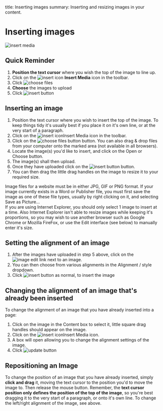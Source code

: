 title: Inserting images
summary: Inserting and resizing images in your content.

# Inserting images

![insert media](/_images/insert-images-upload.png)

## Quick Reminder

 1. **Position the text cursor** where you wish the top of the image to line up.
 2. Click on the ![insert icon](/_images/insert-media-icon.png) **Insert Media** icon in the toolbar.
 3. Click ![choose files](/_images/choose-files-button.png)
 4. **Choose** the images to upload
 5. Click ![insert button](/_images/insert-image-button.png)


## Inserting an image
 1. Position the text cursor where you wish to insert the top of the image. To keep things tidy it's usually best if you place it on it's own line, or at the very start of a paragraph.
 2. Click on the ![insert icon](/_images/insert-media-icon.png)Insert Media icon in the toolbar.
 3. Click on the ![choose files button](/_images/choose-files-button.png) button. You can also drag & drop files from your computer onto the marked area (not available in all browsers).
 4. Locate the image(s) you'd like to insert, and click on the Open or Choose button.
 5. The image(s) shall then upload.
 6. Once they have uploaded click on the ![insert button](/_images/insert-image-button.png) button.
 7. You can then drag the little drag handles on the image to resize it to your required size.

<div class="note" markdown="1">
Image files for a website must be in either JPG, GIF or PNG format. If your image currently exists in a Word or Publisher file, you must first save the image as one of these file types, usually by right clicking on it, and selecting Save as Picture...</div>

<div class="note" markdown="1">
If you are using Internet Explorer, you should only select 1 image to insert at a time. Also Internet Explorer isn't able to resize images while keeping it's proportions, so you may wish to use another browser such as Google Chrome or Mozilla FireFox, or use the Edit interface (see below) to manually enter it's size.
</div>

## Setting the alignment of an image

 1. After the images have uploaded in step 5 above, click on the ![image edit](/_images/image-edit.png) link next to an image.
 2. You can then choose from various alignments in the Alignment / style dropdown.
 3. Click ![insert button](/_images/insert-image-button.png) as normal, to insert the image

## Changing the alignment of an image that's already been inserted

To change the alignment of an image that you have already inserted into a page:

 1. Click on the image in the Content box to select it, little square drag handles should appear on the image.
 2. Click on the ![insert icon](/_images/insert-media-icon.png)Insert Media icon.
 3. A box will open allowing you to change the alignment settings of the image.
 4. Click ![update button](/_images/update-button.png)

## Repositioning an Image

To change the position of an image that you have already inserted, simply **click and drag** it, moving the text cursor to the position you'd to move the image to. Then release the mouse button. Remember, the **text cursor position only defines the position of the top of the image**, so you're best dragging it to the very start of a paragraph, or onto it's own line. To change the left/right alignment of the image, see above.
